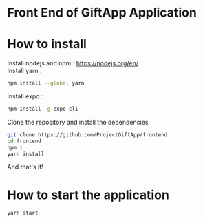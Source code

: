 # Front End of GiftApp Application

# How to install
Install nodejs and npm : https://nodejs.org/en/  
Install yarn :
```bash
npm install --global yarn
```
Install expo :
```bash
npm install -g expo-cli
```

Clone the repository and install the dependencies
```bash
git clone https://github.com/ProjectGiftApp/frontend
cd frontend
npm i
yarn install
```

And that's it!

# How to start the application 
```bash
yarn start
```